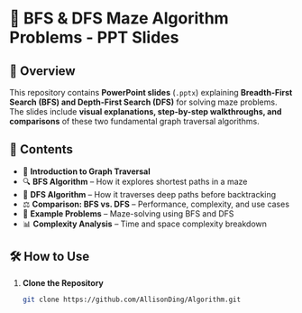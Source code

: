 # 🚀 BFS & DFS Maze Algorithm Problems - PPT Slides  

## 📌 Overview  
This repository contains **PowerPoint slides** (`.pptx`) explaining **Breadth-First Search (BFS) and Depth-First Search (DFS)** for solving maze problems. The slides include **visual explanations, step-by-step walkthroughs, and comparisons** of these two fundamental graph traversal algorithms.  

## 📂 Contents  
- 📖 **Introduction to Graph Traversal**  
- 🔍 **BFS Algorithm** – How it explores shortest paths in a maze  
- 🌲 **DFS Algorithm** – How it traverses deep paths before backtracking  
- ⚖️ **Comparison: BFS vs. DFS** – Performance, complexity, and use cases  
- 🎯 **Example Problems** – Maze-solving using BFS and DFS  
- 📊 **Complexity Analysis** – Time and space complexity breakdown  

## 🛠 How to Use  
1. **Clone the Repository**  
   ```bash
   git clone https://github.com/AllisonDing/Algorithm.git
